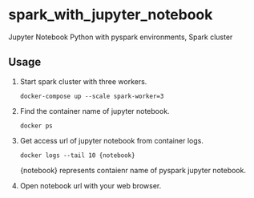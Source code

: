 # spark_with_jupyter_notebook
Jupyter Notebook Python with pyspark environments, Spark cluster

## Usage

1. Start spark cluster with three workers.

   `docker-compose up --scale spark-worker=3`

2. Find the container name of jupyter notebook.

    `docker ps`

3. Get access url of jupyter notebook from container logs.

    `docker logs --tail 10 {notebook}`

    {notebook} represents contaienr name of pyspark jupyter notebook.

4. Open notebook url with your web browser.